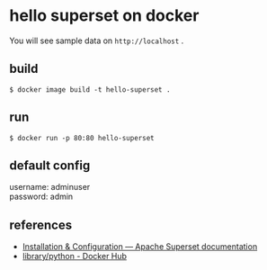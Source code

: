 # hello superset on docker

You will see sample data on `http://localhost` .

## build

```
$ docker image build -t hello-superset .
```

## run

```
$ docker run -p 80:80 hello-superset
```

## default config

username: adminuser  
password: admin

## references
- [Installation & Configuration — Apache Superset documentation](https://superset.incubator.apache.org/installation.html)
- [library/python - Docker Hub](https://hub.docker.com/_/python/)
